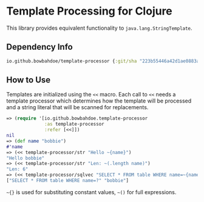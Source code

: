 # Template Processing for Clojure

This library provides equivalent functionality to
`java.lang.StringTemplate`.

## Dependency Info

```clojure
io.github.bowbahdoe/template-processor {:git/sha "223b55446a42d1ae0883ae01debad6a1a659872c"}
```

## How to Use

Templates are initialized using the `<<` macro. Each
call to `<<` needs a template processor which determines
how the template will be processed and a string literal
that will be scanned for replacements.

```clojure
=> (require '[io.github.bowbahdoe.template-processor 
              :as template-processor
              :refer [<<]])
nil
=> (def name "bobbie")
#'name
=> (<< template-processor/str "Hello ~{name}")
"Hello bobbie"
=> (<< template-processor/str "Len: ~(.length name)")
"Len: 6"
=> (<< template-processor/sqlvec "SELECT * FROM table WHERE name=~{name}")
["SELECT * FROM table WHERE name=?" "bobbie"]
```

`~{}` is used for substituting constant values, `~()` for full expressions.